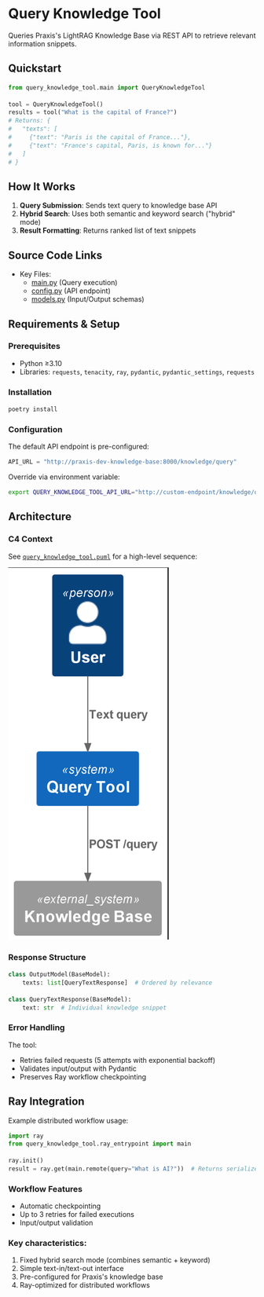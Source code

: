 # Query Knowledge Tool

Queries Praxis's LightRAG Knowledge Base via REST API to retrieve relevant information snippets.

## Quickstart

```python
from query_knowledge_tool.main import QueryKnowledgeTool

tool = QueryKnowledgeTool()
results = tool("What is the capital of France?")
# Returns: {
#   "texts": [
#     {"text": "Paris is the capital of France..."},
#     {"text": "France's capital, Paris, is known for..."}
#   ]
# }
```

## How It Works

1. **Query Submission**: Sends text query to knowledge base API
2. **Hybrid Search**: Uses both semantic and keyword search ("hybrid" mode)
3. **Result Formatting**: Returns ranked list of text snippets


## Source Code Links
- Key Files:
  - [main.py](https://github.com/prxs-ai/praxis-tool-examples/blob/main/tools/query-knowledge-tool/src/query_knowledge_tool/main.py) (Query execution)
  - [config.py](https://github.com/prxs-ai/praxis-tool-examples/blob/main/tools/query-knowledge-tool/src/query_knowledge_tool/config.py) (API endpoint)
  - [models.py](https://github.com/prxs-ai/praxis-tool-examples/blob/main/tools/query-knowledge-tool/src/query_knowledge_tool/models.py) (Input/Output schemas)

## Requirements & Setup

### Prerequisites
- Python ≥3.10
- Libraries: `requests`, `tenacity`, `ray`, `pydantic`, `pydantic_settings`, `requests`

### Installation
```bash
poetry install
```

### Configuration
The default API endpoint is pre-configured:
```python
API_URL = "http://praxis-dev-knowledge-base:8000/knowledge/query"
```
Override via environment variable:
```bash
export QUERY_KNOWLEDGE_TOOL_API_URL="http://custom-endpoint/knowledge/query"
```

## Architecture

### C4 Context
See [`query_knowledge_tool.puml`](images/diagrams/query_knowledge_tool/query_knowledge_tool.puml) for a high-level sequence:

![query_knowledge_tool.png](images/diagrams/query_knowledge_tool/query_knowledge_tool.png)

### Response Structure
```python
class OutputModel(BaseModel):
    texts: list[QueryTextResponse]  # Ordered by relevance

class QueryTextResponse(BaseModel):
    text: str  # Individual knowledge snippet
```

### Error Handling
The tool:
- Retries failed requests (5 attempts with exponential backoff)
- Validates input/output with Pydantic
- Preserves Ray workflow checkpointing

## Ray Integration
Example distributed workflow usage:
```python
import ray
from query_knowledge_tool.ray_entrypoint import main

ray.init()
result = ray.get(main.remote(query="What is AI?"))  # Returns serialized OutputModel
```

### Workflow Features
- Automatic checkpointing
- Up to 3 retries for failed executions
- Input/output validation

### Key characteristics:
1. Fixed hybrid search mode (combines semantic + keyword)
2. Simple text-in/text-out interface
3. Pre-configured for Praxis's knowledge base
4. Ray-optimized for distributed workflows
